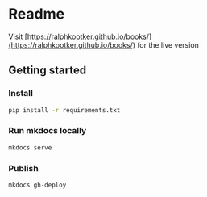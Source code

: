 # Readme

Visit [https://ralphkootker.github.io/books/](https://ralphkootker.github.io/books/) for the live version

## Getting started

### Install

```bash
pip install -r requirements.txt
```

### Run mkdocs locally

```bash
mkdocs serve
```

### Publish

```bash
mkdocs gh-deploy
```
